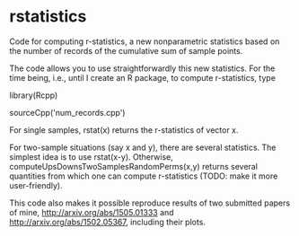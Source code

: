 # rstatistics
Code for computing r-statistics, a new nonparametric statistics based on the number of records of the cumulative sum of sample points. 

The code allows you to use straightforwardly this new statistics. For the time being, i.e., until I create an R package, to compute r-statistics, type

library(Rcpp)

sourceCpp('num_records.cpp')

For single samples, rstat(x) returns the r-statistics of vector x. 

For two-sample situations (say x and y), there are several statistics. The simplest idea is to use rstat(x-y). Otherwise, computeUpsDownsTwoSamplesRandomPerms(x,y) returns several quantities from which one can compute r-statistics (TODO: make it more user-friendly).

This code also makes it possible reproduce results of two submitted papers of mine, http://arxiv.org/abs/1505.01333 and http://arxiv.org/abs/1502.05367, including their plots.
